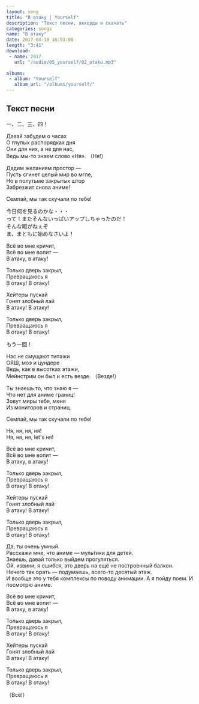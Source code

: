 ```yaml
---
layout: song
title: "В отаку | Yourself"
description: "Текст песни, аккорды и скачать"
categories: songs
name: "В отаку"
date: 2017-04-18 16:53:00
length: "3:41"
download:
 - name: 2017
   url: "/audio/05_yourself/02_otaku.mp3"
   
albums:
 - album: "Yourself"
   album_url: "/albums/yourself/"
---
```



## Текст песни  
一、二、三、四！  

Давай забудем о часах  
О глупых распорядках дня  
Они для них, а не для нас,  
Ведь мы-то знаем слово «Ня». （Ня!）  

Дадим желаниям простор —  
Пусть сгинет целый мир во мгле,  
Но в полутьме закрытых штор  
Забрезжит снова аниме!  

Семпай, мы так скучали по тебе!  

今日何を見るのかな・・・  
って！またそんないっぱいアップしちゃったのだ！  
そんな暇がねぇぞ  
ま、まともに始めなさいよ！  

Всё во мне кричит,  
Всё во мне вопит —  
В атаку, в атаку!  

Только дверь закрыл,  
Превращаюсь я  
В отаку! В отаку!  

Хейтеры пускай  
Гонят злобный лай  
В атаку! В атаку!  

Только дверь закрыл,  
Превращаюсь я  
В отаку! В отаку!  

もう一回！

Нас не смущают типажи  
ОЯШ, моэ и цундере  
Ведь, как в высотках этажи,  
Мейнстрим он был и есть везде. （Везде!）  

Ты знаешь то, что знаю я —  
Что нет для аниме границ!  
Зовут миры тебя, меня  
Из мониторов и страниц.  

Семпай, мы так скучали по тебе!  

Ня, ня, ня, ня!  
Ня, ня, ня, let's ня!

Всё во мне кричит,  
Всё во мне вопит —  
В атаку, в атаку!  

Только дверь закрыл,  
Превращаюсь я  
В отаку! В отаку!  

Хейтеры пускай  
Гонят злобный лай  
В атаку! В атаку!  

Только дверь закрыл,  
Превращаюсь я  
В отаку! В отаку!  

Да, ты очень умный.  
Расскажи мне, что аниме — мультики для детей.  
Знаешь, давай только выйдем прогуляться.  
Ой, извини, я ошибся, это дверь на ещё не построенный балкон.  
Нечего так орать — подумаешь, всего-то десятый этаж.  
И вообще это у тебя комплексы по поводу анимации. А я пойду поем. И посмотрю аниме.  

Всё во мне кричит,  
Всё во мне вопит —  
В атаку, в атаку!  

Только дверь закрыл,  
Превращаюсь я  
В отаку! В отаку!  

Хейтеры пускай  
Гонят злобный лай  
В атаку! В атаку!  

Только дверь закрыл,  
Превращаюсь я  
В отаку! В отаку!  

（Всё!）  